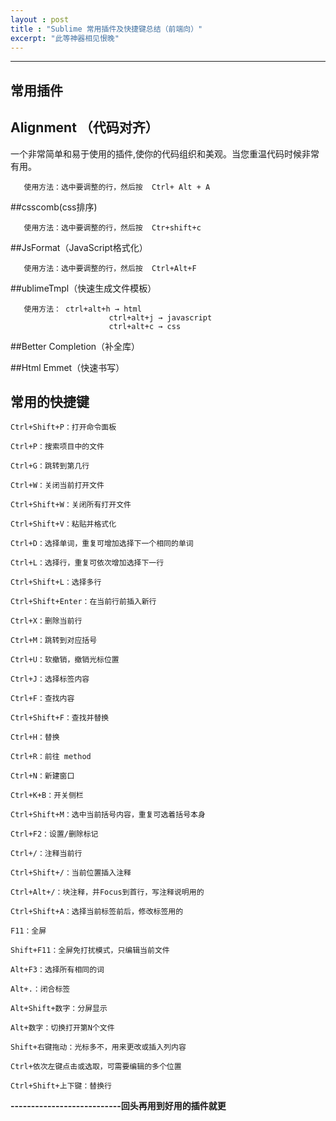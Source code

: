 ```yaml
---
layout : post
title : "Sublime 常用插件及快捷键总结（前端向）"
excerpt: "此等神器相见恨晚"
---
```


****

## 常用插件



## Alignment （代码对齐）

一个非常简单和易于使用的插件,使你的代码组织和美观。当您重温代码时候非常有用。


```   
   使用方法：选中要调整的行，然后按  Ctrl+ Alt + A
```

##csscomb(css排序)                  

```   
   使用方法：选中要调整的行，然后按  Ctr+shift+c
```


##JsFormat（JavaScript格式化）         

```   
   使用方法：选中要调整的行，然后按  Ctrl+Alt+F
```


##ublimeTmpl（快速生成文件模板）      
          

```   
   使用方法： ctrl+alt+h → html
                      ctrl+alt+j → javascript   
                      ctrl+alt+c → css
```


##Better Completion（补全库）


##Html Emmet（快速书写）



## 常用的快捷键


```
Ctrl+Shift+P：打开命令面板

Ctrl+P：搜索项目中的文件

Ctrl+G：跳转到第几行

Ctrl+W：关闭当前打开文件

Ctrl+Shift+W：关闭所有打开文件

Ctrl+Shift+V：粘贴并格式化

Ctrl+D：选择单词，重复可增加选择下一个相同的单词

Ctrl+L：选择行，重复可依次增加选择下一行

Ctrl+Shift+L：选择多行

Ctrl+Shift+Enter：在当前行前插入新行

Ctrl+X：删除当前行

Ctrl+M：跳转到对应括号

Ctrl+U：软撤销，撤销光标位置

Ctrl+J：选择标签内容

Ctrl+F：查找内容

Ctrl+Shift+F：查找并替换

Ctrl+H：替换

Ctrl+R：前往 method

Ctrl+N：新建窗口

Ctrl+K+B：开关侧栏

Ctrl+Shift+M：选中当前括号内容，重复可选着括号本身

Ctrl+F2：设置/删除标记

Ctrl+/：注释当前行

Ctrl+Shift+/：当前位置插入注释

Ctrl+Alt+/：块注释，并Focus到首行，写注释说明用的

Ctrl+Shift+A：选择当前标签前后，修改标签用的

F11：全屏

Shift+F11：全屏免打扰模式，只编辑当前文件

Alt+F3：选择所有相同的词

Alt+.：闭合标签

Alt+Shift+数字：分屏显示

Alt+数字：切换打开第N个文件

Shift+右键拖动：光标多不，用来更改或插入列内容

Ctrl+依次左键点击或选取，可需要编辑的多个位置

Ctrl+Shift+上下键：替换行

```

**---------------------------回头再用到好用的插件就更**




